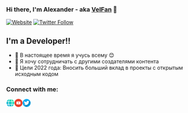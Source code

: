 ### Hi there, I'm Alexander - aka [VelFan][website] 👋

[![Website](https://img.shields.io/website?label=VelFan.ru&style=for-the-badge&url=https%3A%2F%2Fvelfan.ru)](https://velfan.ru)
[![Twitter Follow](https://img.shields.io/twitter/follow/AlexanderVF6?color=1DA1F2&logo=twitter&style=for-the-badge)](https://twitter.com/intent/follow?original_referer=https%3A%2F%2Fgithub.com%2FAlexanderVF6&screen_name=AlexanderVF6)

## I'm a Developer!!

- 🌱 В настоящее время я учусь всему 😊
- 👯 Я хочу сотрудничать с другими создателями контента
- 🥅 Цели 2022 года: Вносить больший вклад в проекты с открытым исходным кодом

### Connect with me:

[<img align="left" alt="VelFan.ru" width="22px" src="https://github.com/AlexVin-Dev/AlexVin-Dev/blob/main/img/web.png?raw=true" />][website]
[<img align="left" alt="VelFan | YouTube" width="22px" src="https://github.com/AlexVin-Dev/AlexVin-Dev/blob/main/img/youtube.png?raw=true" />][youtube]
[<img align="left" alt="VelFan | Twitter" width="22px" src="https://github.com/AlexVin-Dev/AlexVin-Dev/blob/main/img/twitter.png?raw=true" />][twitter]
<br />


<br />
<br />


[website]: https://velfan.ru
[twitter]: https://twitter.com/AlexanderVF6
[youtube]: https://www.youtube.com/channel/UCGswSoS5LvrV9PyHX9GUg_w

